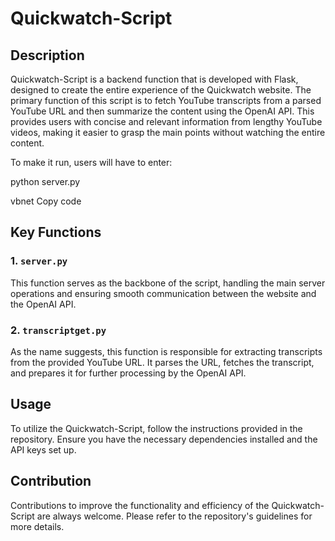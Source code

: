 # Quickwatch-Script

## Description
Quickwatch-Script is a backend function that is developed with Flask, designed to create the entire experience of the Quickwatch website. The primary function of this script is to fetch YouTube transcripts from a parsed YouTube URL and then summarize the content using the OpenAI API. This provides users with concise and relevant information from lengthy YouTube videos, making it easier to grasp the main points without watching the entire content.

To make it run, users will have to enter: 

python server.py

vbnet
Copy code

## Key Functions

### 1. `server.py`
This function serves as the backbone of the script, handling the main server operations and ensuring smooth communication between the website and the OpenAI API.

### 2. `transcriptget.py`
As the name suggests, this function is responsible for extracting transcripts from the provided YouTube URL. It parses the URL, fetches the transcript, and prepares it for further processing by the OpenAI API.

## Usage
To utilize the Quickwatch-Script, follow the instructions provided in the repository. Ensure you have the necessary dependencies installed and the API keys set up.

## Contribution
Contributions to improve the functionality and efficiency of the Quickwatch-Script are always welcome. Please refer to the repository's guidelines for more details.
